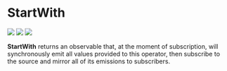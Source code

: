 # StartWith

[![](../../../assets/godev.svg)](https://pkg.go.dev/github.com/reactivego/rx/test/StartWith?tab=doc)
[![](../../../assets/godoc.svg)](https://godoc.org/github.com/reactivego/rx/test/StartWith)
[![](../../../assets/rx.svg)](http://reactivex.io/documentation/operators/startwith.html)

**StartWith** returns an observable that, at the moment of subscription, will
synchronously emit all values provided to this operator, then subscribe to
the source and mirror all of its emissions to subscribers.
